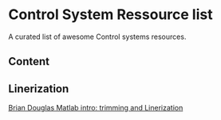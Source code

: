 # Control System Ressource list

A curated list of awesome Control systems resources.

## Content

## Linerization

[Brian Douglas Matlab intro: trimming and Linerization](https://au.mathworks.com/videos/trimming-and-linearization-part-1-what-is-linearization--1543918523971.html)
